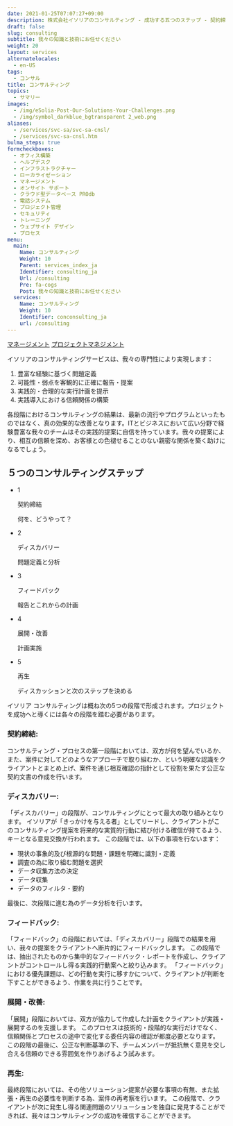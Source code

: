```yaml
---
date: 2021-01-25T07:07:27+09:00
description: 株式会社イソリアのコンサルティング - 成功する五つのステップ - 契約締結、ディスカバリー、フィードバック、展開、再生
draft: false
slug: consulting
subtitle: 我々の知識と技術にお任せください
weight: 20
layout: services
alternatelocales:
  - en-US
tags:
  - コンサル
title: コンサルティング
topics:
  - サマリー
images:
  - /img/eSolia-Post-Our-Solutions-Your-Challenges.png
  - /img/symbol_darkblue_bgtransparent 2_web.png
aliases:
  - /services/svc-sa/svc-sa-cnsl/
  - /services/svc-sa-cnsl.htm
bulma_steps: true
formcheckboxes:
  - オフィス構築
  - ヘルプデスク
  - インフラストラクチャー
  - ローカライゼーション
  - マネージメント
  - オンサイト サポート
  - クラウド型データベース PROdb
  - 電話システム
  - プロジェクト管理
  - セキュリティ
  - トレーニング
  - ウェブサイト デザイン
  - プロセス
menu:
  main:
    Name: コンサルティング
    Weight: 10
    Parent: services_index_ja
    Identifier: consulting_ja
    Url: /consulting
    Pre: fa-cogs
    Post: 我々の知識と技術にお任せください
  services:
    Name: コンサルティング
    Weight: 10
    Identifier: conconsulting_ja
    url: /consulting
---
```


<div class="buttons has-addons is-hidden-tablet">
  <a class="button is-active" href="/consulting"><span class="icon"><i class="fas fa-anchor"></i></span></a>
  <a class="button" href="/management">マネージメント</a>
  <a class="button" href="/project-management">プロジェクトマネジメント</a>
</div>

イソリアのコンサルティングサービスは、我々の専門性により実現します：

1. 豊富な経験に基づく問題定義
1. 可能性・弱点を客観的に正確に報告・提案
1. 実践的・合理的な実行計画を提示
1. 実践導入における信頼関係の構築

各段階におけるコンサルティングの結果は、最新の流行やプログラムといったものではなく、真の効果的な改善となります。ITとビジネスにおいて広い分野で経験豊富な我々のチームはその実践的提案に自信を持っています。我々の提案により、相互の信頼を深め、お客様との色褪せることのない親密な関係を築く助けになるでしょう。

## ５つのコンサルティングステップ

<ul class="steps">
  <li class="step-item is-completed is-primary list-has-no-style">
    <div class="step-marker">1</div>
    <div class="step-details is-primary is-completed">
      <p class="step-title is-size-6">契約締結</p>
      <p class="is-italic has-text-weight-light is-size-7">何を、どうやって？</p>
    </div>
  </li>
  <li class="step-item is-completed is-info list-has-no-style">
    <div class="step-marker">2</div>
    <div class="step-details">
      <p class="step-title is-size-6">ディスカバリー</p>
      <p class="is-italic has-text-weight-light is-size-7">問題定義と分析</p>
    </div>
  </li>
  <li class="step-item is-completed is-warning list-has-no-style">
    <div class="step-marker">3</div>
    <div class="step-details">
      <p class="step-title is-size-6">フィードバック</p>
      <p class="is-italic has-text-weight-light is-size-7">報告とこれからの計画</p>
    </div>
  </li>
  <li class="step-item is-completed is-danger list-has-no-style">
    <div class="step-marker">
      <span class="icon">4</span>
    </div>
    <div class="step-details">
      <p class="step-title is-size-6">展開・改善</p>
      <p class="is-italic has-text-weight-light is-size-7">計画実施</p>
    </div>
  </li>
    <li class="step-item is-completed is-success list-has-no-style">
    <div class="step-marker">
      <span class="icon">5</span>
    </div>
    <div class="step-details">
      <p class="step-title is-size-6">再生</p>
      <p class="is-italic has-text-weight-light is-size-7">ディスカッションと次のステップを決める</p>
    </div>
  </li>
</ul>

イソリア コンサルティングは概ね次の5つの段階で形成されます。プロジェクトを成功へと導くには各々の段階を踏む必要があります。

### 契約締結:

コンサルティング・プロセスの第一段階においては、双方が何を望んでいるか、また、案件に対してどのようなアプローチで取り組むか、という明確な認識をクライアントとまとめ上げ、案件を通じ相互確認の指針として役割を果たす公正な契約文書の作成を行います。

### ディスカバリー:

「ディスカバリー」の段階が、コンサルティングにとって最大の取り組みとなります。 イソリアが「きっかけを与える者」としてリードし、クライアントがこのコンサルティング提案を将来的な実質的行動に結び付ける確信が持てるよう、キーとなる意見交換が行われます。
この段階では、以下の事項を行ないます：

* 現状の事象的及び根源的な問題・課題を明確に識別・定義
* 調査の為に取り組む問題を選択
* データ収集方法の決定
* データ収集
* データのフィルタ・要約

最後に、次段階に進む為のデータ分析を行います。

### フィードバック:

「フィードバック」の段階においては、「ディスカバリー」段階での結果を用い、我々の提案をクライアントへ断片的にフィードバックします。 この段階では、抽出されたものから集中的なフィードバック・レポートを作成し、クライアントがコントロールし得る実践的行動案へと絞り込みます。 「フィードバック」における優先課題は、どの行動を実行に移すかについて、クライアントが判断を下すことができるよう、作業を共に行うことです。

### 展開・改善:

「展開」段階においては、双方が協力して作成した計画をクライアントが実践・展開するのを支援します。 このプロセスは技術的・段階的な実行だけでなく、信頼関係とプロセスの途中で変化する委任内容の確認が都度必要となります。 この段階の最後に、公正な判断基準の下、チームメンバーが抵抗無く意見を交し合える信頼のできる雰囲気を作りあげるよう試みます。

### 再生:

最終段階においては、その他ソリューション提案が必要な事項の有無、また拡張・再生の必要性を判断する為、案件の再考察を行います。
この段階で、クライアントが次に発生し得る関連問題のソリューションを独自に発見することができれば、我々はコンサルティングの成功を確信することができます。


